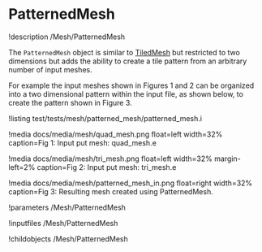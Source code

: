 # PatternedMesh
!description /Mesh/PatternedMesh

The `PatternedMesh` object is similar to [TiledMesh](framework/TiledMesh.md) but restricted to two dimensions but
adds the ability to create a tile pattern from an arbitrary number of input meshes.

For example the input meshes shown in Figures 1 and 2 can be organized into a two dimensional pattern within the input
file, as shown below, to create the pattern shown in Figure 3.

!listing test/tests/mesh/patterned_mesh/patterned_mesh.i

!media docs/media/mesh/quad_mesh.png float=left width=32% caption=Fig 1: Input put mesh: quad_mesh.e

!media docs/media/mesh/tri_mesh.png float=left width=32% margin-left=2% caption=Fig 2: Input put mesh: tri_mesh.e

!media docs/media/mesh/patterned_mesh_in.png float=right width=32% caption=Fig 3: Resulting mesh created using PatternedMesh.


!parameters /Mesh/PatternedMesh

!inputfiles /Mesh/PatternedMesh

!childobjects /Mesh/PatternedMesh
